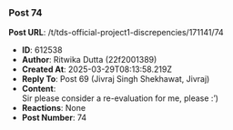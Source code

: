### Post 74
**Post URL**: /t/tds-official-project1-discrepencies/171141/74
- **ID**: 612538
- **Author**: Ritwika Dutta  (22f2001389)
- **Created At**: 2025-03-29T08:13:58.219Z
- **Reply To**: Post 69 (Jivraj Singh Shekhawat, Jivraj)
- **Content**:  
  Sir please consider a re-evaluation for me, please :’)
- **Reactions**: None
- **Post Number**: 74

